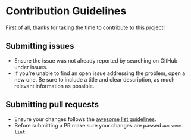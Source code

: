 # Contribution Guidelines

First of all, thanks for taking the time to contribute to this project!

## Submitting issues

- Ensure the issue was not already reported by searching on GitHub under issues.
- If you're unable to find an open issue addressing the problem, open a new one. Be sure to include a title and clear description, as much relevant information as possible.

## Submitting pull requests

- Ensure your changes follows the [awesome list guidelines][guidelines].
- Before submitting a PR make sure your changes are passed `awesome-lint`.

[guidelines]: https://github.com/sindresorhus/awesome/blob/master/pull_request_template.md#requirements-for-your-awesome-list

